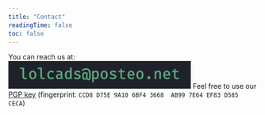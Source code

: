 ```yaml
---
title: "Contact"
readingTime: false
toc: false
---
```


You can reach us at: ![alt](/mail.png)
Feel free to use our [PGP key](/lolcads.pub) (fingerprint: `CCD8 D75E 9A10 6BF4 3668  AB99 7E64 EF83 D585 CECA`)
